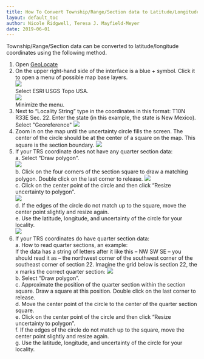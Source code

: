 ```yaml
---
title: How To Convert Township/Range/Section data to Latitude/Longitude Coordinates Using GeoLocate
layout: default_toc
author: Nicole Ridgwell, Teresa J. Mayfield-Meyer
date: 2019-06-01
---
```


Township/Range/Section data can be converted to latitude/longitude coordinates using the following method.

1.	Open [GeoLocate](https://www.geo-locate.org/web/WebGeoref.aspx)
2.	On the upper right-hand side of the interface is a blue + symbol. Click it to open a menu of possible map base layers.  
![](https://raw.githubusercontent.com/ArctosDB/documentation-wiki/gh-pages/tutorial_images/GeoLocate1.jpg)  
Select ESRI USGS Topo USA.  
![](https://raw.githubusercontent.com/ArctosDB/documentation-wiki/gh-pages/tutorial_images/GeoLocate2.jpg)  
Minimize the menu.
3.	Next to “Locality String” type in the coordinates in this format: T10N R33E Sec. 22. Enter the state (in this example, the state is New Mexico). Select "Georeference" 
![](https://raw.githubusercontent.com/ArctosDB/documentation-wiki/gh-pages/tutorial_images/GeoLocate3.jpg)  
4.	Zoom in on the map until the uncertainty circle fills the screen. The center of the circle should be at the center of a square on the map. This square is the section boundary. 
![](https://raw.githubusercontent.com/ArctosDB/documentation-wiki/gh-pages/tutorial_images/GeoLocate4.JPG)  
5.	If your TRS coordinate does not have any quarter section data:  
  a.	Select “Draw polygon”.  
![](https://raw.githubusercontent.com/ArctosDB/documentation-wiki/gh-pages/tutorial_images/GeoLocate4a.JPG)  
  b.	Click on the four corners of the section square to draw a matching polygon. Double click on the last corner to release.
![](https://raw.githubusercontent.com/ArctosDB/documentation-wiki/gh-pages/tutorial_images/GeoLocate5.JPG)   
  c.	Click on the center point of the circle and then click “Resize uncertainty to polygon”.  
![](https://raw.githubusercontent.com/ArctosDB/documentation-wiki/gh-pages/tutorial_images/GeoLocate6.JPG)  
  d.	If the edges of the circle do not match up to the square, move the center point slightly and resize again.  
  e.	Use the latitude, longitude, and uncertainty of the circle for your locality.  
![](https://raw.githubusercontent.com/ArctosDB/documentation-wiki/gh-pages/tutorial_images/GeoLocate6.JPG)  
6.	If your TRS coordinates do have quarter section data:  
  a.	How to read quarter sections, an example:  
    	If the data has a string of letters after it like this – NW SW SE – you should read it as – the northwest corner of the southwest corner of the southeast corner of section 22. Imagine the grid below is section 22, the x marks the correct quarter section: 
![](https://raw.githubusercontent.com/ArctosDB/documentation-wiki/gh-pages/tutorial_images/TRS%20table.JPG)  
  b.	Select “Draw polygon”.  
  c.	Approximate the position of the quarter section within the section square. Draw a square at this position. Double click on the last corner to release.  
  d.	Move the center point of the circle to the center of the quarter section square.  
  e.	Click on the center point of the circle and then click “Resize uncertainty to polygon”.  
  f.	If the edges of the circle do not match up to the square, move the center point slightly and resize again.  
  g.	Use the latitude, longitude, and uncertainty of the circle for your locality.
